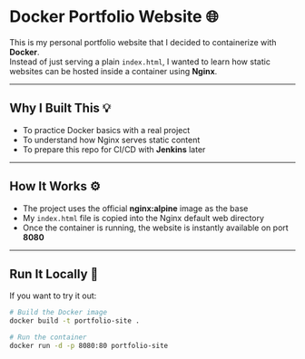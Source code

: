# Docker Portfolio Website 🌐

This is my personal portfolio website that I decided to containerize with **Docker**.  
Instead of just serving a plain `index.html`, I wanted to learn how static websites can be hosted inside a container using **Nginx**.  

---

## Why I Built This 💡
- To practice Docker basics with a real project  
- To understand how Nginx serves static content  
- To prepare this repo for CI/CD with **Jenkins** later  

---

## How It Works ⚙️
- The project uses the official **nginx:alpine** image as the base  
- My `index.html` file is copied into the Nginx default web directory  
- Once the container is running, the website is instantly available on port **8080**  

---

## Run It Locally 🚀
If you want to try it out:  

```bash
# Build the Docker image
docker build -t portfolio-site .

# Run the container
docker run -d -p 8080:80 portfolio-site
